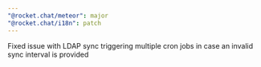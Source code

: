 ```yaml
---
"@rocket.chat/meteor": major
"@rocket.chat/i18n": patch
---
```


Fixed issue with LDAP sync triggering multiple cron jobs in case an invalid sync interval is provided
